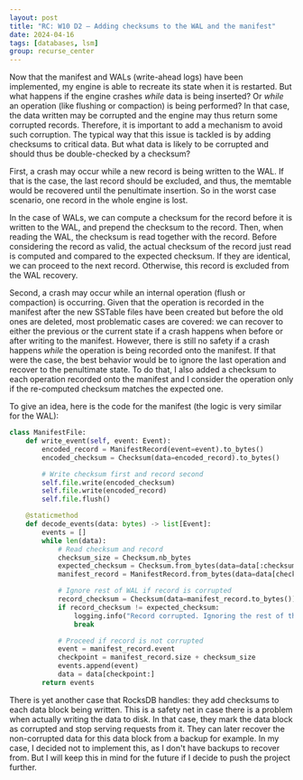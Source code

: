```yaml
---
layout: post
title: "RC: W10 D2 — Adding checksums to the WAL and the manifest"
date: 2024-04-16
tags: [databases, lsm]
group: recurse_center
---
```


Now that the manifest and WALs (write-ahead logs) have been implemented, my engine is able to recreate its state when it
is restarted.
But what happens if the engine crashes _while_ data is being inserted? Or _while_ an operation (like flushing or
compaction) is being performed?
In that case, the data written may be corrupted and the engine may thus return some corrupted records.
Therefore, it is important to add a mechanism to avoid such corruption.
The typical way that this issue is tackled is by adding checksums to critical data.
But what data is likely to be corrupted and should thus be double-checked by a checksum?

First, a crash may occur while a new record is being written to the WAL.
If that is the case, the last record should be excluded, and thus, the memtable would be recovered until the penultimate
insertion. So in the worst case scenario, one record in the whole engine is lost.

In the case of WALs, we can compute a checksum for the record before it is written to the WAL, and prepend the checksum
to the record.
Then, when reading the WAL, the checksum is read together with the record.
Before considering the record as valid, the actual checksum of the record just read is computed and compared to the
expected checksum.
If they are identical, we can proceed to the next record.
Otherwise, this record is excluded from the WAL recovery.

Second, a crash may occur while an internal operation (flush or compaction) is occurring.
Given that the operation is recorded in the manifest after the new SSTable files have been created but before the
old ones are deleted, most problematic cases are covered: we can recover to either the previous or the current state if
a crash happens when before or after writing to the manifest.
However, there is still no safety if a crash happens _while_ the operation is being recorded onto the manifest.
If that were the case, the best behavior would be to ignore the last operation and recover to the penultimate state.
To do that, I also added a checksum to each operation recorded onto the manifest and I consider the operation only if
the re-computed checksum matches the expected one.

To give an idea, here is the code for the manifest (the logic is very similar for the WAL):

```python
class ManifestFile:
    def write_event(self, event: Event):
        encoded_record = ManifestRecord(event=event).to_bytes()
        encoded_checksum = Checksum(data=encoded_record).to_bytes()

        # Write checksum first and record second
        self.file.write(encoded_checksum)
        self.file.write(encoded_record)
        self.file.flush()

    @staticmethod
    def decode_events(data: bytes) -> list[Event]:
        events = []
        while len(data):
            # Read checksum and record
            checksum_size = Checksum.nb_bytes
            expected_checksum = Checksum.from_bytes(data=data[:checksum_size])
            manifest_record = ManifestRecord.from_bytes(data=data[checksum_size:])

            # Ignore rest of WAL if record is corrupted
            record_checksum = Checksum(data=manifest_record.to_bytes())
            if record_checksum != expected_checksum:
                logging.info("Record corrupted. Ignoring the rest of the WAL")
                break

            # Proceed if record is not corrupted
            event = manifest_record.event
            checkpoint = manifest_record.size + checksum_size
            events.append(event)
            data = data[checkpoint:]
        return events
```

There is yet another case that RocksDB handles: they add checksums to each data block being written.
This is a safety net in case there is a problem when actually writing the data to disk.
In that case, they mark the data block as corrupted and stop serving requests from it.
They can later recover the non-corrupted data for this data block from a backup for example.
In my case, I decided not to implement this, as I don't have backups to recover from.
But I will keep this in mind for the future if I decide to push the project further.
